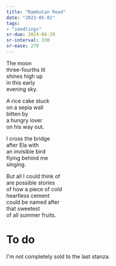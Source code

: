 ```yaml
---
title: "Rambutan Road"
date: "2023-05-02"
tags:
- "seedlings"
sr-due: 2024-06-29
sr-interval: 330
sr-ease: 270
---
```


The moon  
three-fourths lit  
shines high up  
in this early  
evening sky.  

A rice cake stuck  
on a sepia wall  
bitten by  
a hungry lover  
on his way out.  

I cross the bridge  
after Ela with  
an invisible bird  
flying behind me  
singing.  

But all I could think of  
are possible stories  
of how a piece of cold  
heartless cement  
could be named after  
that sweetest  
of all summer fruits.  

# To do

I'm not completely sold to the last stanza.